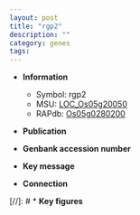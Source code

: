 ```yaml
---
layout: post
title: "rgp2"
description: ""
category: genes
tags: 
---
```


* **Information**  
    + Symbol: rgp2  
    + MSU: [LOC_Os05g20050](http://rice.uga.edu/cgi-bin/ORF_infopage.cgi?orf=LOC_Os05g20050)  
    + RAPdb: [Os05g0280200](http://rapdb.dna.affrc.go.jp/viewer/gbrowse_details/irgsp1?name=Os05g0280200)  

* **Publication**  

* **Genbank accession number**  

* **Key message**  

* **Connection**  

[//]: # * **Key figures**  


